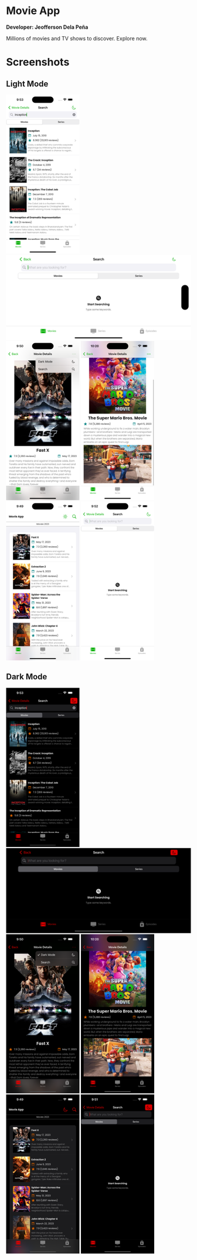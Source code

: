 # Movie App

**Developer: Jeofferson Dela Peña**

Millions of movies and TV shows to discover. Explore now.

# Screenshots

Light Mode
-
<img src="Screenshots/LM1.png" width="200"> <img src="Screenshots/LM2.png" width="800"> <img src="Screenshots/LM3.png" width="200"> <img src="Screenshots/LM4.png" width="200"> <img src="Screenshots/LM5.png" width="200"> <img src="Screenshots/LM6.png" width="200">

Dark Mode
-
<img src="Screenshots/DM1.png" width="200"> <img src="Screenshots/DM2.png" width="800"> <img src="Screenshots/DM3.png" width="200"> <img src="Screenshots/DM4.png" width="200"> <img src="Screenshots/DM5.png" width="200"> <img src="Screenshots/DM6.png" width="200">

